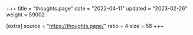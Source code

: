 +++
title = "thoughts.page"
date = "2022-04-11"
updated = "2023-02-26"
weight = 59002

[extra]
source = "https://thoughts.page/"
ratio = 4
size = 58
+++
